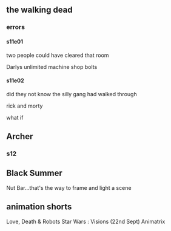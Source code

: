 ## the walking dead


### errors
#### s11e01
two people could have cleared that room 

Darlys unlimited machine shop bolts

#### s11e02
did they not know the silly gang had walked through

rick and morty

what if

## Archer
### s12

## Black Summer
Nut Bar...that's the way to frame and light a scene

## animation shorts
Love, Death & Robots
Star Wars : Visions (22nd Sept)
Animatrix 